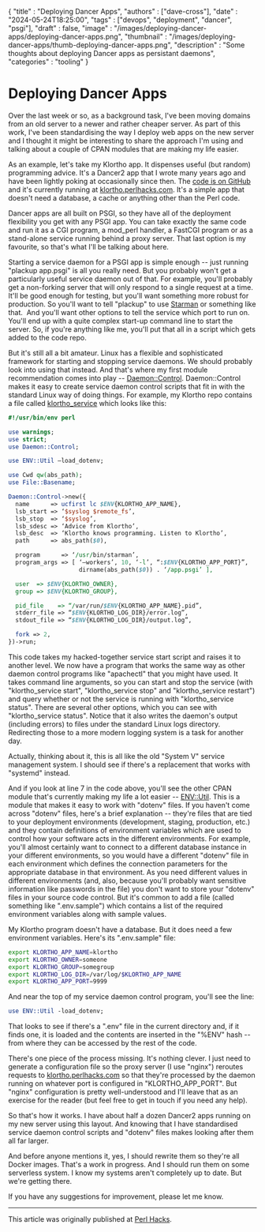 
  {
    "title"       : "Deploying Dancer Apps",
    "authors"     : ["dave-cross"],
    "date"        : "2024-05-24T18:25:00",
    "tags"        : ["devops", "deployment", "dancer", "psgi"],
    "draft"       : false,
    "image"       : "/images/deploying-dancer-apps/deploying-dancer-apps.png",
    "thumbnail"   : "/images/deploying-dancer-apps/thumb-deploying-dancer-apps.png",
    "description" : "Some thoughts about deploying Dancer apps as persistant daemons",
    "categories"  : "tooling"
  }

# Deploying Dancer Apps

Over the last week or so, as a background task, I've been moving domains
from an old server to a newer and rather cheaper server. As part of this
work, I've been standardising the way I deploy web apps on the new
server and I thought it might be interesting to share the approach I'm
using and talking about a couple of CPAN modules that are making my life
easier.

As an example, let's take my Klortho app. It dispenses useful (but
random) programming advice. It's a Dancer2 app that I wrote many years
ago and have been lightly poking at occasionally since then. The [code
is on GitHub](https://github.com/davorg/klortho) and it's currently
running at [klortho.perlhacks.com](https://klortho.perlhacks.com/). It's
a simple app that doesn't need a database, a cache or anything other
than the Perl code.

Dancer apps are all built on PSGI, so they have all of the deployment
flexibility you get with any PSGI app. You can take exactly the same
code and run it as a CGI program, a mod_perl handler, a FastCGI program
or as a stand-alone service running behind a proxy server. That last
option is my favourite, so that's what I'll be talking about here.

Starting a service daemon for a PSGI app is simple enough -- just
running "plackup app.psgi" is all you really need. But you probably
won't get a particularly useful service daemon out of that. For example,
you'll probably get a non-forking server that will only respond to a
single request at a time. It'll be good enough for testing, but you'll
want something more robust for production. So you'll want to tell
"plackup" to use [Starman](https://metacpan.org/pod/Starman) or
something like that.  And you'll want other options to tell the service
which port to run on. You'll end up with a quite complex start-up
command line to start the server. So, if you're anything like me, you'll
put that all in a script which gets added to the code repo.

But it's still all a bit amateur. Linux has a flexible and sophisticated
framework for starting and stopping service daemons. We should probably
look into using that instead. And that's where my first module
recommendation comes into play
-- [Daemon::Control](https://metacpan.org/pod/Daemon::Control).
Daemon::Control makes it easy to create service daemon control scripts
that fit in with the standard Linux way of doing things. For example, my
Klortho repo contains a file called
[klortho_service](https://github.com/davorg/klortho/blob/master/bin/klortho_service)
which looks like this:


```perl
#!/usr/bin/env perl

use warnings;
use strict;
use Daemon::Control;

use ENV::Util –load_dotenv;

use Cwd qw(abs_path);
use File::Basename;

Daemon::Control->new({
  name      => ucfirst lc $ENV{KLORTHO_APP_NAME},
  lsb_start => ‘$syslog $remote_fs’,
  lsb_stop  => ‘$syslog’,
  lsb_sdesc => ‘Advice from Klortho’,
  lsb_desc  => ‘Klortho knows programming. Listen to Klortho’,
  path      => abs_path($0),

  program      => ‘/usr/bin/starman’,
  program_args => [ ‘–workers’, 10, ‘-l’, “:$ENV{KLORTHO_APP_PORT}”,
                    dirname(abs_path($0)) . ‘/app.psgi’ ],

  user  => $ENV{KLORTHO_OWNER},
  group => $ENV{KLORTHO_GROUP},

  pid_file    => “/var/run/$ENV{KLORTHO_APP_NAME}.pid”,
  stderr_file => “$ENV{KLORTHO_LOG_DIR}/error.log”,
  stdout_file => “$ENV{KLORTHO_LOG_DIR}/output.log”,

  fork => 2,
})->run;
```

This code takes my hacked-together service start script and raises it to
another level. We now have a program that works the same way as other
daemon control programs like "apachectl" that you might have used. It
takes command line arguments, so you can start and stop the service
(with "klortho_service start", "klortho_service stop" and
"klortho_service restart") and query whether or not the service is
running with "klortho_service status". There are several other options,
which you can see with "klortho_service status". Notice that it also
writes the daemon's output (including errors) to files under the
standard Linux logs directory. Redirecting those to a more modern
logging system is a task for another day.

Actually, thinking about it, this is all like the old "System V" service
management system. I should see if there's a replacement that works with
"systemd" instead.

And if you look at line 7 in the code above, you'll see the other CPAN
module that's currently making my life a lot easier --
[ENV::Util](https://metacpan.org/pod/ENV::Util). This is a module that
makes it easy to work with "dotenv" files. If you haven't come across
"dotenv" files, here's a brief explanation -- they're files that are
tied to your deployment environments (development, staging, production,
etc.) and they contain definitions of environment variables which are
used to control how your software acts in the different environments.
For example, you'll almost certainly want to connect to a different
database instance in your different environments, so you would have a
different "dotenv" file in each environment which defines the connection
parameters for the appropriate database in that environment. As you need
different values in different environments (and, also, because you'll
probably want sensitive information like passwords in the file) you
don't want to store your "dotenv" files in your source code control. But
it's common to add a file (called something like ".env.sample") which
contains a list of the required environment variables along with sample
values.

My Klortho program doesn't have a database. But it does need a few
environment variables. Here's its ".env.sample" file:

```bash
export KLORTHO_APP_NAME=klortho
export KLORTHO_OWNER=someone
export KLORTHO_GROUP=somegroup
export KLORTHO_LOG_DIR=/var/log/$KLORTHO_APP_NAME
export KLORTHO_APP_PORT=9999
```

And near the top of my service daemon control program, you'll see the
line:

```perl
use ENV::Util -load_dotenv;
```

That looks to see if there's a ".env" file in the current directory and,
if it finds one, it is loaded and the contents are inserted in the
"%ENV" hash -- from where they can be accessed by the rest of the code.

There's one piece of the process missing. It's nothing clever. I just
need to generate a configuration file so the proxy server (I use
"nginx") reroutes requests to
[klortho.perlhacks.com](https://klortho.perlhacks.com/) so that they're
processed by the daemon running on whatever port is configured in
"KLORTHO_APP_PORT". But "nginx" configuration is pretty well-understood
and I'll leave that as an exercise for the reader (but feel free to get
in touch if you need any help).

So that's how it works. I have about half a dozen Dancer2 apps running
on my new server using this layout. And knowing that I have standardised
service daemon control scripts and "dotenv" files makes looking after
them all far larger.

And before anyone mentions it, yes, I should rewrite them so they're all
Docker images. That's a work in progress. And I should run them on some
serverless system. I know my systems aren't completely up to date. But
we're getting there.

If you have any suggestions for improvement, please let me know.

---

This article was originally published at
[Perl Hacks](https://perlhacks.com/2024/05/deploying-dancer-apps/).
